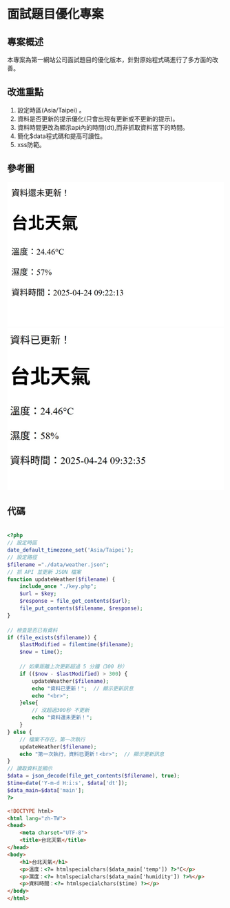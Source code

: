 # 面試題目優化專案

## 專案概述
本專案為第一網站公司面試題目的優化版本，針對原始程式碼進行了多方面的改善。

## 改進重點
1. 設定時區(Asia/Taipei) 。
2. 資料是否更新的提示優化(只會出現有更新或不更新的提示)。
3. 資料時間更改為顯示api內的時間(dt),而非抓取資料當下的時間。
4. 簡化$data程式碼和提高可讀性。
5. xss防範。

## 參考圖
![alt text](01.jpg) 
![alt text](02.jpg)

## 代碼
```php

<?php
// 設定時區
date_default_timezone_set('Asia/Taipei');
// 設定路徑
$filename ="./data/weather.json";
// 抓 API 並更新 JSON 檔案 
function updateWeather($filename) {
    include_once "./key.php";
    $url = $key;
    $response = file_get_contents($url);
    file_put_contents($filename, $response);
}

// 檢查是否已有資料
if (file_exists($filename)) {
    $lastModified = filemtime($filename);
    $now = time();

    // 如果距離上次更新超過 5 分鐘（300 秒）
    if (($now - $lastModified) > 300) {
        updateWeather($filename);
        echo "資料已更新！";  // 顯示更新訊息
        echo "<br>";
    }else{
        // 沒超過300秒 不更新
        echo "資料還未更新！";
    }
} else {
    // 檔案不存在，第一次執行
    updateWeather($filename);
    echo "第一次執行，資料已更新！<br>";  // 顯示更新訊息
}
// 讀取資料並顯示
$data = json_decode(file_get_contents($filename), true);
$time=date('Y-m-d H:i:s', $data['dt']);
$data_main=$data['main'];
?>
```
```html
<!DOCTYPE html>
<html lang="zh-TW">
<head>
    <meta charset="UTF-8">
    <title>台北天氣</title>
</head>
<body>
    <h1>台北天氣</h1>
    <p>溫度：<?= htmlspecialchars($data_main['temp']) ?>°C</p>
    <p>濕度：<?= htmlspecialchars($data_main['humidity']) ?>%</p>
    <p>資料時間：<?= htmlspecialchars($time) ?></p>
</body>
</html>
```

